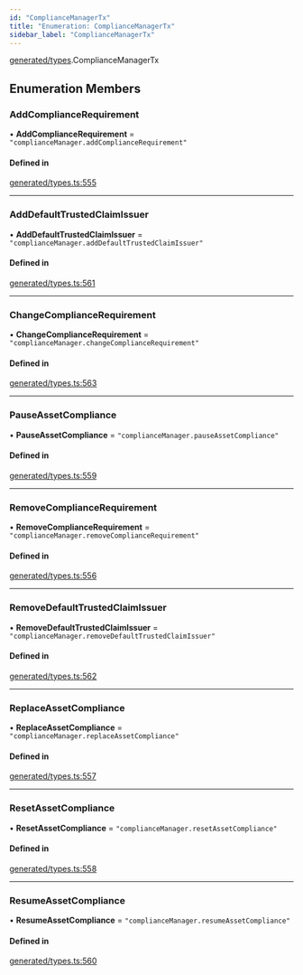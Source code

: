 ```yaml
---
id: "ComplianceManagerTx"
title: "Enumeration: ComplianceManagerTx"
sidebar_label: "ComplianceManagerTx"
---
```


[generated/types](../../../../modules/Generated/Types/Types.md).ComplianceManagerTx

## Enumeration Members

### AddComplianceRequirement

• **AddComplianceRequirement** = ``"complianceManager.addComplianceRequirement"``

#### Defined in

[generated/types.ts:555](https://github.com/PolymeshAssociation/polymesh-sdk/blob/adcc38781/src/generated/types.ts#L555)

___

### AddDefaultTrustedClaimIssuer

• **AddDefaultTrustedClaimIssuer** = ``"complianceManager.addDefaultTrustedClaimIssuer"``

#### Defined in

[generated/types.ts:561](https://github.com/PolymeshAssociation/polymesh-sdk/blob/adcc38781/src/generated/types.ts#L561)

___

### ChangeComplianceRequirement

• **ChangeComplianceRequirement** = ``"complianceManager.changeComplianceRequirement"``

#### Defined in

[generated/types.ts:563](https://github.com/PolymeshAssociation/polymesh-sdk/blob/adcc38781/src/generated/types.ts#L563)

___

### PauseAssetCompliance

• **PauseAssetCompliance** = ``"complianceManager.pauseAssetCompliance"``

#### Defined in

[generated/types.ts:559](https://github.com/PolymeshAssociation/polymesh-sdk/blob/adcc38781/src/generated/types.ts#L559)

___

### RemoveComplianceRequirement

• **RemoveComplianceRequirement** = ``"complianceManager.removeComplianceRequirement"``

#### Defined in

[generated/types.ts:556](https://github.com/PolymeshAssociation/polymesh-sdk/blob/adcc38781/src/generated/types.ts#L556)

___

### RemoveDefaultTrustedClaimIssuer

• **RemoveDefaultTrustedClaimIssuer** = ``"complianceManager.removeDefaultTrustedClaimIssuer"``

#### Defined in

[generated/types.ts:562](https://github.com/PolymeshAssociation/polymesh-sdk/blob/adcc38781/src/generated/types.ts#L562)

___

### ReplaceAssetCompliance

• **ReplaceAssetCompliance** = ``"complianceManager.replaceAssetCompliance"``

#### Defined in

[generated/types.ts:557](https://github.com/PolymeshAssociation/polymesh-sdk/blob/adcc38781/src/generated/types.ts#L557)

___

### ResetAssetCompliance

• **ResetAssetCompliance** = ``"complianceManager.resetAssetCompliance"``

#### Defined in

[generated/types.ts:558](https://github.com/PolymeshAssociation/polymesh-sdk/blob/adcc38781/src/generated/types.ts#L558)

___

### ResumeAssetCompliance

• **ResumeAssetCompliance** = ``"complianceManager.resumeAssetCompliance"``

#### Defined in

[generated/types.ts:560](https://github.com/PolymeshAssociation/polymesh-sdk/blob/adcc38781/src/generated/types.ts#L560)
